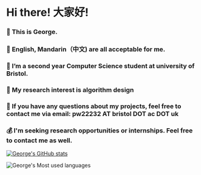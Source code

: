 # Hi there! 大家好!
### 👋 This is George.
### 💬 English, Mandarin（中文) are all acceptable for me.
### 🔭 I’m a second year Computer Science student at university of Bristol. 
### 🧐 My research interest is algorithm design
### 📧 If you have any questions about my projects, feel free to contact me via email: pw22232 AT bristol DOT ac DOT uk
### 💰 I'm seeking research opportunities or internships. Feel free to contact me as well.


[![George's GitHub stats](https://github-readme-stats.vercel.app/api?username=pw22232&show_icons=true&theme=radical)](https://github.com/anuraghazra/github-readme-stats)

![George's Most used languages](https://github-readme-stats.vercel.app/api/top-langs/?username=pw22232&show_icons=true&count_private=true&theme=gotham)

<!--<div style = " display:none">
![George's Most used languages](https://github-readme-stats.vercel.app/api/top-langs/?username=pw22232&layout=compact&hide_border=false&langs_count=10)
</div> -->

